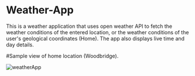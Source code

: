 # Weather-App

This is a weather application that uses open weather API to fetch the weather conditions of the entered location, or the weather conditions of the user's geological coordinates (Home). The app also displays live time and day details.

#Sample view of home location (Woodbridge).

![weatherApp](https://user-images.githubusercontent.com/59580826/103556467-d1a50c80-4e7f-11eb-8784-095aa933a1f6.png)
